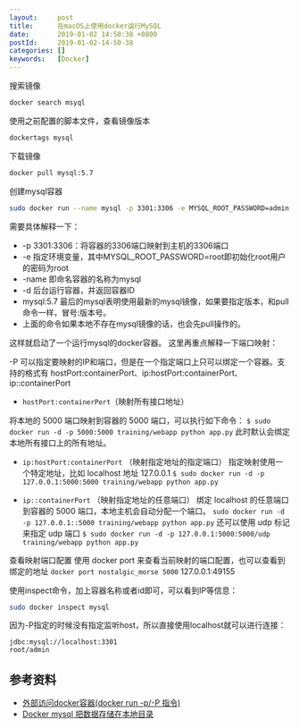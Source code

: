 ```yaml
---
layout:     post
title:      在macOS上使用docker运行MySQL
date:       2019-01-02 14:50:38 +0800
postId:     2019-01-02-14-50-38
categories: []
keywords:   [Docker]
---
```


搜索镜像
```bash
docker search msyql
```

使用之前配置的脚本文件，查看镜像版本
```bash
dockertags mysql
```

下载镜像
```bash
docker pull mysql:5.7
```

创建mysql容器
```bash
sudo docker run --name mysql -p 3301:3306 -e MYSQL_ROOT_PASSWORD=admin -d mysql:5.7
```
需要具体解释一下：
* -p 3301:3306：将容器的3306端口映射到主机的3306端口
* -e 指定环境变量，其中MYSQL_ROOT_PASSWORD=root即初始化root用户的密码为root 
* -name 即命名容器的名称为mysql 
* -d 后台运行容器，并返回容器ID 
* mysql:5.7 最后的mysql表明使用最新的mysql镜像，如果要指定版本，和pull命令一样，冒号:版本号。 
* 上面的命令如果本地不存在mysql镜像的话，也会先pull操作的。 

这样就启动了一个运行mysql的docker容器。
这里再重点解释一下端口映射：

-P 可以指定要映射的IP和端口，但是在一个指定端口上只可以绑定一个容器。支持的格式有 hostPort:containerPort、ip:hostPort:containerPort、 ip::containerPort

* `hostPort:containerPort`（映射所有接口地址）

将本地的 5000 端口映射到容器的 5000 端口，可以执行如下命令：
`$ sudo docker run -d -p 5000:5000 training/webapp python app.py` 此时默认会绑定本地所有接口上的所有地址。


* `ip:hostPort:containerPort` （映射指定地址的指定端口）
指定映射使用一个特定地址，比如 localhost 地址 127.0.0.1
`$ sudo docker run -d -p 127.0.0.1:5000:5000 training/webapp python app.py`
 
* `ip::containerPort` （映射指定地址的任意端口）
绑定 localhost 的任意端口到容器的 5000 端口，本地主机会自动分配一个端口。
`sudo docker run -d -p 127.0.0.1::5000 training/webapp python app.py`
还可以使用 udp 标记来指定 udp 端口
`$ sudo docker run -d -p 127.0.0.1:5000:5000/udp training/webapp python app.py`

查看映射端口配置
使用 docker port 来查看当前映射的端口配置，也可以查看到绑定的地址
`docker port nostalgic_morse 5000`
127.0.0.1:49155


使用inspect命令，加上容器名称或者id即可，可以看到IP等信息：
```bash
sudo docker inspect mysql
```

因为-P指定的时候没有指定监听host，所以直接使用localhost就可以进行连接：
```log
jdbc:mysql://localhost:3301
root/admin
```



## 参考资料

* [外部访问docker容器(docker run -p/-P 指令)](https://www.jianshu.com/p/2b424c3bf0f7)
* [Docker mysql 把数据存储在本地目录](https://blog.csdn.net/ataoajuan/article/details/78646581)
